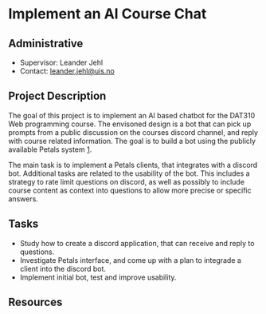 # Implement an AI Course Chat

## Administrative

- Supervisor: Leander Jehl
- Contact: <leander.jehl@uis.no>

## Project Description


The goal of this project is to implement an AI based chatbot for the DAT310 Web programming course.
The envisoned design is a bot that can pick up prompts from a public discussion on the courses discord channel, and reply with course related information.
The goal is to build a bot using the publicly available Petals system [1].

The main task is to implement a Petals clients, that integrates with a discord bot.
Additional tasks are related to the usability of the bot. 
This includes a strategy to rate limit questions on discord, as well as possibly to include course content as context into questions to allow more precise or specific answers.

## Tasks

- Study how to create a discord application, that can receive and reply to questions.
- Investigate Petals interface, and come up with a plan to integrade a client into the discord bot.
- Implement initial bot, test and improve usability.

## Resources

[1]: https://petals.dev/
